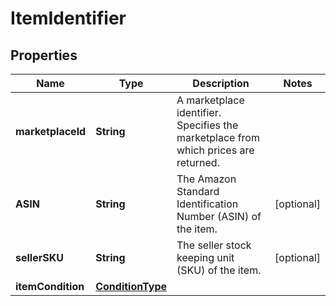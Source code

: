 # ItemIdentifier

## Properties
Name | Type | Description | Notes
------------ | ------------- | ------------- | -------------
**marketplaceId** | **String** | A marketplace identifier. Specifies the marketplace from which prices are returned. | 
**ASIN** | **String** | The Amazon Standard Identification Number (ASIN) of the item. |  [optional]
**sellerSKU** | **String** | The seller stock keeping unit (SKU) of the item. |  [optional]
**itemCondition** | [**ConditionType**](ConditionType.md) |  | 
